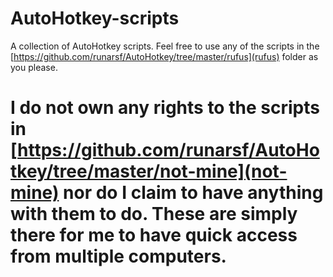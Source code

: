 # AutoHotkey-scripts
A collection of AutoHotkey scripts.
Feel free to use any of the scripts in the [https://github.com/runarsf/AutoHotkey/tree/master/rufus](rufus) folder as you please.

# I do not own any rights to the scripts in [https://github.com/runarsf/AutoHotkey/tree/master/not-mine](not-mine) nor do I claim to have anything with them to do. These are simply there for me to have quick access from multiple computers.
